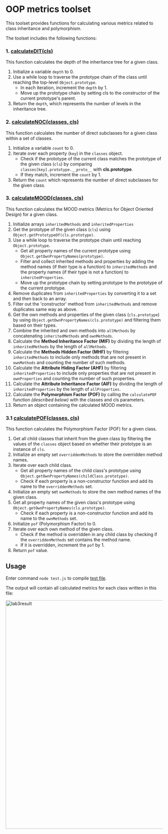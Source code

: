 # OOP metrics toolset
This toolset provides functions for calculating various metrics related to class inheritance and polymorphism.

The toolset includes the following functions:

### 1. [calculateDIT(cls)](https://github.com/annavasylashko/oop-metrics/blob/main/metric.js#L40)
This function calculates the depth of the inheritance tree for a given class.

1. Initialize a variable `depth` to 0.
2. Use a while loop to traverse the prototype chain of the class until reaching the top-level `Object.prototype`.
    * In each iteration, increment the `depth` by 1.
    * Move up the prototype chain by setting cls to the constructor of the current prototype's parent.
3. Return the `depth`, which represents the number of levels in the inheritance tree.

### 2. [calculateNOC(classes, cls)](https://github.com/annavasylashko/oop-metrics/blob/main/metric.js#L59)
This function calculates the number of direct subclasses for a given class within a set of classes.

1. Initialize a variable `count` to 0.
2. Iterate over each property (`key`) in the `classes` object.
    * Check if the prototype of the current class matches the prototype of the given class (`cls`) by comparing `classes[key].prototype.__proto__` with **cls.prototype**.
    * If they match, increment the `count` by 1.
3. Return the `count` which represents the number of direct subclasses for the given class.

### 3. [calculateMOOD(classes, cls)](https://github.com/annavasylashko/oop-metrics/blob/main/metric.js#L76)
This function calculates the MOOD metrics (Metrics for Object Oriented Design) for a given class.

1. Initialize arrays `inheritedMethods` and `inheritedProperties`
2. Get the prototype of the given class (`cls`) using `Object.getPrototypeOf(cls.prototype)`.
3. Use a while loop to traverse the prototype chain until reaching `Object.prototype`.
    * Get all property names of the current prototype using `Object.getOwnPropertyNames(prototype)`.
    * Filter and collect inherited methods and properties by adding the method names (if their type is a function) to `inheritedMethods` and the property names (if their type is not a function) to `inheritedProperties`.
    * Move up the prototype chain by setting prototype to the prototype of the current prototype.
4. Remove duplicates from `inheritedProperties` by converting it to a set and then back to an array.
5. Filter out the 'constructor' method from `inheritedMethods` and remove duplicates same way as above.
6. Get the own methods and properties of the given class (`cls.prototype`) by using `Object.getOwnPropertyNames(cls.prototype)` and filtering them based on their types.
7. Combine the inherited and own methods into `allMethods` by concatenating `inheritedMethods` and `ownMethods`.
8. Calculate the **Method Inheritance Factor (MIF)** by dividing the length of `inheritedMethods` by the length of `allMethods`.
9. Calculate the **Methods Hidden Factor (MHF)** by filtering `inheritedMethods` to include only methods that are not present in `ownMethods` and counting the number of such methods.
10. Calculate the **Attribute Hiding Factor (AHF)** by filtering `inheritedProperties` to include only properties that are not present in `ownProperties` and counting the number of such properties.
11. Calculate the **Attribute Inheritance Factor (AIF)** by dividing the length of `inheritedProperties` by the length of `allProperties`.
12. Calculate the **Polymorphism Factor (POF)** by calling the `calculatePOF` function _(described below)_ with the classes and cls parameters.
13. Return an object containing the calculated MOOD metrics.

### 3.1 [calculatePOF(classes, cls)](https://github.com/annavasylashko/oop-metrics/blob/main/metric.js#L133)
This function calculates the Polymorphism Factor (POF) for a given class.

1. Get all child classes that inherit from the given class by filtering the values of the `classes` object based on whether their prototype is an instance of `cls`.
2. Initialize an empty set `overriddenMethods` to store the overridden method names.
3. Iterate over each child class.
    * Get all property names of the child class's prototype using `Object.getOwnPropertyNames(childClass.prototype)`.
    * Check if each property is a non-constructor function and add its name to the `overriddenMethods` set.
4. Initialize an empty set `ownMethods` to store the own method names of the given class.
5. Get all property names of the given class's prototype using `Object.getOwnPropertyNames(cls.prototype)`.
    * Check if each property is a non-constructor function and add its name to the `ownMethods` set.
6. Initialize `pof` (Polymorphism Factor) to 0.
7. Iterate over each own method of the given class.
    * Check if the method is overridden in any child class by checking if the `overriddenMethods` set contains the method name.
    * If it is overridden, increment the `pof` by 1.
8. Return `pof` value.

## Usage
Enter command `node test.js` to compile [test file](https://github.com/annavasylashko/oop-metrics/blob/main/test.js).

The output will contain all calculated metrics for each class written in this file:

<img width="730" alt="lab3result" src="https://github.com/annavasylashko/oop-metrics/assets/50664700/79d6bd75-047e-49e3-b1c9-ef6dc301cd4a">
